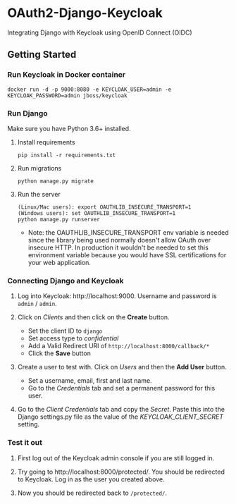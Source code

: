 # OAuth2-Django-Keycloak

Integrating Django with Keycloak using OpenID Connect (OIDC)

## Getting Started

### Run Keycloak in Docker container

```
docker run -d -p 9000:8080 -e KEYCLOAK_USER=admin -e KEYCLOAK_PASSWORD=admin jboss/keycloak
```

### Run Django

Make sure you have Python 3.6+ installed.

1.  Install requirements

    ```
    pip install -r requirements.txt
    ```

2.  Run migrations

    ```
    python manage.py migrate
    ```

3.  Run the server

    ```
    (Linux/Mac users): export OAUTHLIB_INSECURE_TRANSPORT=1
    (Windows users): set OAUTHLIB_INSECURE_TRANSPORT=1
    python manage.py runserver
    ```

    - Note: the OAUTHLIB_INSECURE_TRANSPORT env variable is needed since the
      library being used normally doesn't allow OAuth over insecure HTTP. In
      production it wouldn't be needed to set this environment variable because you
      would have SSL certifications for your web application.

### Connecting Django and Keycloak

1. Log into Keycloak: http://localhost:9000. Username and password is `admin` / `admin`.

2. Click on _Clients_ and then click on the **Create** button.

   - Set the client ID to `django`
   - Set access type to _confidential_
   - Add a Valid Redirect URI of `http://localhost:8000/callback/*`
   - Click the **Save** button

3. Create a user to test with. Click on _Users_ and then the **Add User** button.

   - Set a username, email, first and last name.
   - Go to the _Credentials_ tab and set a permanent password for this user.

4. Go to the _Client Credentials_ tab and copy the _Secret_. Paste this into the
   Django settings.py file as the value of the _KEYCLOAK_CLIENT_SECRET_ setting.

### Test it out

1. First log out of the Keycloak admin console if you are still logged in.

2. Try going to http://localhost:8000/protected/. You should be redirected to Keycloak. Log in as the user you created above.

3. Now you should be redirected back to `/protected/`.
